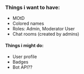 ### Things i want to have:

- MOtD
- Colored names
- Roles: Admin, Moderator User
- Chat rooms (created by admins)

#### Things i might do:
- User profile
- Badges
- Bot API??